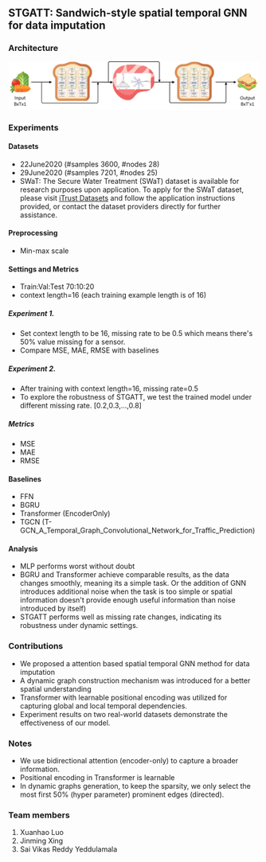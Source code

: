 STGATT: Sandwich-style spatial temporal GNN for data imputation
---
### Architecture
![STGATT](STGATT.png)

### Experiments

#### Datasets
* 22June2020 (#samples 3600, #nodes 28)
* 29June2020 (#samples 7201, #nodes 25)
* SWaT: The Secure Water Treatment (SWaT) dataset is available for research purposes upon application. To apply for the SWaT dataset, please visit [iTrust Datasets](https://itrust.sutd.edu.sg/itrust-labs_datasets/dataset_info/) and follow the application instructions provided, or contact the dataset providers directly for further assistance.

#### Preprocessing
* Min-max scale

#### Settings and Metrics
* Train:Val:Test 70:10:20
* context length=16 (each training example length is of 16)

##### Experiment 1.
* Set context length to be 16, missing rate to be 0.5 which means there's 50% value missing for a sensor. 
* Compare MSE, MAE, RMSE with baselines

##### Experiment 2.
* After training with context length=16, missing rate=0.5
* To explore the robustness of STGATT, we test the trained model under different missing rate. [0.2,0.3,...,0.8]
  
##### Metrics
* MSE
* MAE
* RMSE

#### Baselines
* FFN
* BGRU
* Transformer (EncoderOnly)
* TGCN (T-GCN_A_Temporal_Graph_Convolutional_Network_for_Traffic_Prediction)

#### Analysis
* MLP performs worst without doubt
* BGRU and Transformer achieve comparable results, as the data changes smoothly, meaning its a simple task. Or the addition of GNN introduces additional noise when the task is too simple or spatial information doesn't provide enough useful information than noise introduced by itself)
* STGATT performs well as missing rate changes, indicating its robustness under dynamic settings.

### Contributions
* We proposed a attention based spatial temporal GNN method for data imputation
* A dynamic graph construction mechanism was introduced for a better spatial understanding
* Transformer with learnable positional encoding was utilized for capturing global and local temporal dependencies.
* Experiment results on two real-world datasets demonstrate the effectiveness of our model.

### Notes
* We use bidirectional attention (encoder-only) to capture a broader information.
* Positional encoding in Transformer is learnable
* In dynamic graphs generation, to keep the sparsity, we only select the most first 50% (hyper parameter) prominent edges (directed).

### Team members
1. Xuanhao Luo
2. Jinming Xing
3. Sai Vikas Reddy Yeddulamala
